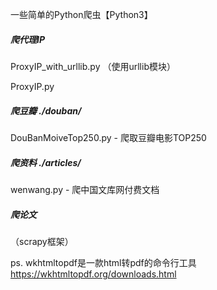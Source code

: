 一些简单的Python爬虫【Python3】




##### 爬代理IP
ProxyIP_with_urllib.py （使用urllib模块）

ProxyIP.py



##### 爬豆瓣 ./douban/

DouBanMoiveTop250.py - 爬取豆瓣电影TOP250


##### 爬资料 ./articles/
wenwang.py - 爬中国文库网付费文档

##### 爬论文

（scrapy框架）



ps.
wkhtmltopdf是一款html转pdf的命令行工具
https://wkhtmltopdf.org/downloads.html